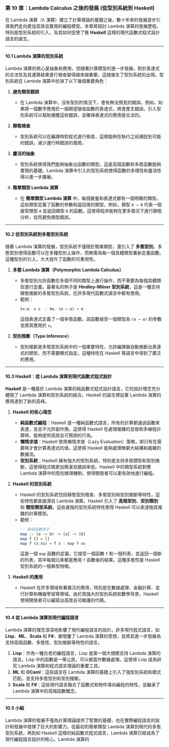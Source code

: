 ### 第 10 章：Lambda Calculus 之後的發展 (從型別系統到 Haskell)

在 Lambda 演算（λ 演算）建立了計算理論的基礎之後，數十年來的發展逐步引導我們走向更加高效且實用的編程模型。本章將探討 Lambda 演算的發展歷程，特別是型別系統的引入，及其如何促使了像 **Haskell** 這樣的現代函數式程式設計語言的誕生。

---

#### **10.1 Lambda 演算的型別系統**

Lambda 演算的核心是抽象和應用，但隨著計算模型的進一步發展，對於表達式的合法性及其運算結果進行檢查變得越來越重要。這就催生了型別系統的出現。型別系統在 Lambda 演算中扮演了以下幾個重要角色：

1. **避免類型錯誤**
   - 在 Lambda 演算中，沒有型別的情況下，會有無法預見的錯誤。例如，如果將一個數字應用於一個期望接收函數的表達式，將會產生錯誤。引入型別系統可以幫助捕獲這些錯誤，並確保表達式的應用是合法的。

2. **靜態檢查**
   - 型別系統可以在編譯時對程式進行檢查，這樣能夠在執行之前捕捉到可能的錯誤，減少運行時錯誤的風險。

3. **靈活的抽象**
   - 型別系統使得我們能夠抽象出函數的類型，這是高階函數和多態函數能夠實現的基礎。Lambda 演算中引入的型別系統使得函數的多樣性和靈活性得以進一步擴展。

4. **簡單類型 Lambda 演算**
   - 在 **簡單類型 Lambda 演算** 中，每個變量和表達式都有一個明確的類型。這些類型定義了函數的參數和返回值的類型。例如，類型 `A → B` 代表一個接受類型 `A` 並返回類型 `B` 的函數。這使得程序能夠在更多情況下進行靜態分析，從而避免類型錯誤。

---

#### **10.2 從型別系統到多態型別系統**

隨著 Lambda 演算的發展，型別系統不僅限於簡單類型，還引入了 **多態型別**。多態型別使得函數可以在多種型別上操作，而無需為每一個具體類型重新定義函數。這種型別的引入，大大提升了函數的可重用性。

1. **多態 Lambda 演算（Polymorphic Lambda Calculus）**
   - 多態型別允許函數在多個不同的類型上進行操作，而不需要為每個具體類型進行定義。最著名的例子是 **Hindley-Milner 型別系統**，這是一種支持靜態推斷的多態型別系統，在許多現代函數式語言中都有使用。
   - 範例：
     ```text
     λx:α. x x  : ∀α. (α → α) → α
     ```
     這個表達式定義了一個多態函數，該函數接受一個類型為 `(α → α)` 的參數並將其應用於 `x`。

2. **型別推斷（Type Inference）**
   - 型別推斷是多態型別系統中的一個重要特性，允許編譯器自動推斷出表達式的類型，而不需要顯式指定。這種特性在 Haskell 等語言中得到了廣泛的應用。

---

#### **10.3 Haskell：從 Lambda 演算到現代函數式程式設計**

**Haskell** 是一種基於 Lambda 演算的純函數式程式設計語言，它的設計理念充分體現了 Lambda 演算和型別系統的結合。Haskell 的誕生標誌著 Lambda 演算的應用達到了新的高峰。

1. **Haskell 的核心理念**
   - **純函數式編程**：Haskell 是一種純函數式語言，所有的計算都通過函數來表達，並且不允許副作用。這使得 Haskell 在處理複雜的並發和多線程計算時，能夠提供高效且可預測的行為。
   - **懶惰求值**：Haskell 使用懶惰求值（Lazy Evaluation）策略，即只有在需要時才會計算表達式的值，這使得 Haskell 能夠處理無窮大結構和複雜的數據流。
   - **型別系統**：Haskell 擁有強大的型別系統，特別是支持多態類型和型別推斷，這使得程式碼更加簡潔且錯誤率低。Haskell 中的類型系統對應 Lambda 演算中的型別推理機制，使得開發者可以更有效地進行編程。

2. **Haskell 的型別系統**
   - Haskell 的型別系統包括靜態型別檢查、多態型別和型別推斷等特性，這些特性都直接源自 Lambda 演算。Haskell 引入了 **高階型別**、**型別類別** 和 **類型類型系統**，這些進階的型別系統特性使得 Haskell 可以表達極其複雜的計算模型。
   - 範例：
     ```haskell
     -- 高階函數例子
     map :: (a -> b) -> [a] -> [b]
     map f [] = []
     map f (x:xs) = f x : map f xs
     ```
     這是一個 `map` 函數的定義，它接受一個函數 `f` 和一個列表，並返回一個新的列表，其中每個元素都是應用 `f` 函數後的結果。這種多態性是 Haskell 型別系統的一個典型特徵。

3. **Haskell 的應用**
   - Haskell 在許多領域有著廣泛的應用，特別是在數據處理、金融計算、並行計算和機器學習等領域。由於其強大的型別系統和數學背景，Haskell 使得開發者可以編寫出高效且可維護的代碼。

---

#### **10.4 從 Lambda 演算到現代編程語言**

Lambda 演算的理念深深地影響了現代編程語言的設計。許多現代程式語言，如 **Lisp**、**ML**、**Scala** 和 **F#**，都借鑒了 Lambda 演算的思想，並將其進一步發展為支持高階函數、多態性、型別推斷等特性的語言。

1. **Lisp**：作為一種古老的編程語言，Lisp 是第一個大規模支持 Lambda 演算的語言。Lisp 中的函數是一等公民，可以被當作數據處理。這使得 Lisp 成為研究 Lambda 演算和程式語言理論的重要工具。
2. **ML** 和 **OCaml**：這些語言在 Lambda 演算的基礎上引入了強型別系統和模式匹配，並支持多態型別和型別推斷。
3. **Scala** 和 **F#**：這些現代語言融合了函數式和物件導向編程的特性，並繼承了 Lambda 演算中的高階函數概念。

---

#### **10.5 小結**

Lambda 演算的發展不僅為計算理論提供了堅實的基礎，也在實際編程語言的設計和發展中發揮了巨大的影響力。從最初的簡單類型 Lambda 演算到現代的多態型別系統，再到如 Haskell 這樣的純函數式程式語言，Lambda 演算已經成為了現代編程語言設計的核心。Lambda 演算的